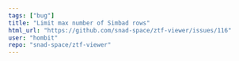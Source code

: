 ```yaml
---
tags: ["bug"]
title: "Limit max number of Simbad rows"
html_url: "https://github.com/snad-space/ztf-viewer/issues/116"
user: "hombit"
repo: "snad-space/ztf-viewer"
---
```


